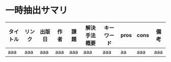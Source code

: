 # 一時抽出サマリ

| タイトル      | リンク       | 出版日  | 作者        | 課題| 解決手法概要           | キーワード  |pros|cons|備考  |
|-------------|--------------|--------|-------------|-----|------------------------|-------------|----|----|------|
| aaa           |aaa           | aaa     |aaa          |aaa  |aaa                     |aaa          |aa  |aaa |aaa   |

